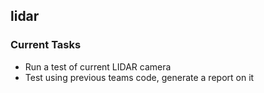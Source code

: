 ## lidar

### Current Tasks

- Run a test of current LIDAR camera
- Test using previous teams code, generate a report on it

